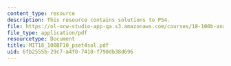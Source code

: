 ```yaml
---
content_type: resource
description: This resource contains solutions to PS4.
file: https://ol-ocw-studio-app-qa.s3.amazonaws.com/courses/18-100b-analysis-i-fall-2010/6fb2555b29c7a4f07410f790db38d696_MIT18_100BF10_pset4sol.pdf
file_type: application/pdf
resourcetype: Document
title: MIT18_100BF10_pset4sol.pdf
uid: 6fb2555b-29c7-a4f0-7410-f790db38d696
---
```

